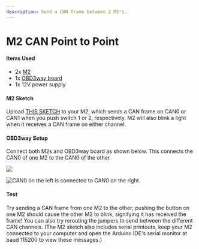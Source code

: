 ```yaml
---
description: Send a CAN frame between 2 M2's.
---
```


# M2 CAN Point to Point

#### Items Used

* 2x [M2](https://www.macchina.cc/catalog/m2-boards/m2-under-dash)
* 1x [OBD3way board](https://www.macchina.cc/catalog/tools/obd3way)
* 1x 12V power supply

#### M2 Sketch

Upload [THIS SKETCH](https://gist.github.com/kenny-macchina/690d95b6c260b15f794510dccb4950c8) to your M2, which sends a CAN frame on CAN0 or CAN1 when you push switch 1 or 2, respectively. M2 will also blink a light when it receives a CAN frame on either channel.

#### OBD3way Setup

Connect both M2s and OBD3way board as shown below. This connects the CAN0 of one M2 to the CAN0 of the other.

![](../../.gitbook/assets/img_7195.jpg)

![CAN0 on the left is connected to CAN0 on the right.](../../.gitbook/assets/img_7196.jpg)

#### Test

Try sending a CAN frame from one M2 to the other; pushing the button on one M2 should cause the other M2 to blink, signifying it has received the frame! You can also try rerouting the jumpers to send between the different CAN channels. \(The M2 sketch also includes serial printouts, keep your M2 connected to your computer and open the Arduino IDE's serial monitor at baud 115200 to view these messages.\)


